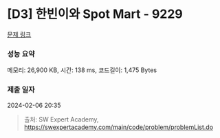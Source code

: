 # [D3] 한빈이와 Spot Mart - 9229 

[문제 링크](https://swexpertacademy.com/main/code/problem/problemDetail.do?contestProbId=AW8Wj7cqbY0DFAXN) 

### 성능 요약

메모리: 26,900 KB, 시간: 138 ms, 코드길이: 1,475 Bytes

### 제출 일자

2024-02-06 20:35



> 출처: SW Expert Academy, https://swexpertacademy.com/main/code/problem/problemList.do